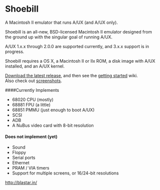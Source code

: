 Shoebill
========

A Macintosh II emulator that runs A/UX (and A/UX only). 

Shoebill is an all-new, BSD-licensed Macintosh II emulator designed from the ground up with the singular goal of running A/UX. 

A/UX 1.x.x through 2.0.0 are supported currently, and 3.x.x support is in progress.

Shoebill requires a OS X, a Macintosh II or IIx ROM, a disk image with A/UX installed, and an A/UX kernel.

[Download the latest release], and then see the [getting started] wiki.  
Also check out [screenshots].

####Currently Implements
* 68020 CPU (mostly)
* 68881 FPU (a little)
* 68851 PMMU (just enough to boot A/UX)
* SCSI
* ADB
* A NuBus video card with 8-bit resolution

#### Does not implement (yet)
* Sound
* Floppy
* Serial ports
* Ethernet
* PRAM / VIA timers
* Support for multiple screens, or 16/24-bit resolutions

    
[Download the latest release]:https://github.com/pruten/Shoebill/releases
[getting started]:https://github.com/pruten/Shoebill/wiki/Getting-Started
[screenshots]:https://github.com/pruten/Shoebill/wiki/Screenshots


http://blastar.in/
